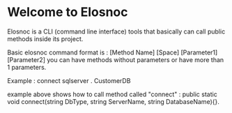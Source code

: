 # Welcome to Elosnoc
Elosnoc is a CLI (command line interface) tools that basically can call public methods inside its project.

Basic elosnoc command format is : [Method Name] [Space] [Parameter1] [Parameter2]
you can have methods without parameters or have more than 1 parameters.

Example :
connect sqlserver . CustomerDB

example above shows how to call method called "connect" : public static void connect(string DbType, string ServerName, string DatabaseName){}.